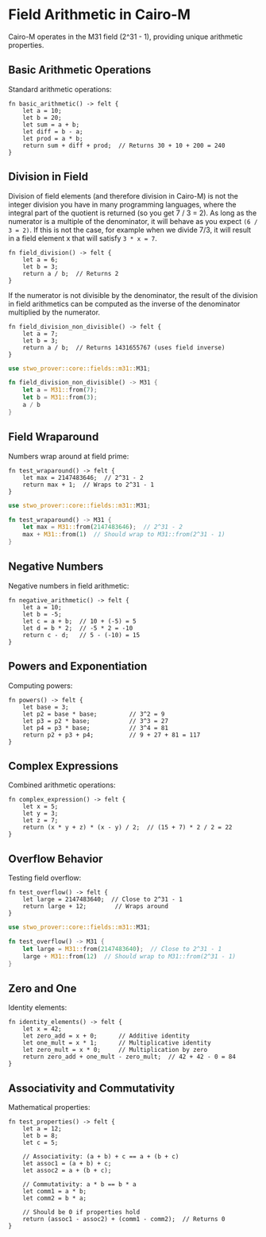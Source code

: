 # Field Arithmetic in Cairo-M

Cairo-M operates in the M31 field (2^31 - 1), providing unique arithmetic
properties.

## Basic Arithmetic Operations

Standard arithmetic operations:

```cairo-m
fn basic_arithmetic() -> felt {
    let a = 10;
    let b = 20;
    let sum = a + b;
    let diff = b - a;
    let prod = a * b;
    return sum + diff + prod;  // Returns 30 + 10 + 200 = 240
}
```

## Division in Field

Division of field elements (and therefore division in Cairo-M) is not the
integer division you have in many programming languages, where the integral part
of the quotient is returned (so you get 7 / 3 = 2). As long as the numerator is
a multiple of the denominator, it will behave as you expect `(6 / 3 = 2)`. If
this is not the case, for example when we divide 7/3, it will result in a field
element x that will satisfy `3 * x = 7`.

```cairo-m
fn field_division() -> felt {
    let a = 6;
    let b = 3;
    return a / b;  // Returns 2
}
```

If the numerator is not divisible by the denominator, the result of the division
in field arithmetics can be computed as the inverse of the denominator
multiplied by the numerator.

```cairo-m
fn field_division_non_divisible() -> felt {
    let a = 7;
    let b = 3;
    return a / b;  // Returns 1431655767 (uses field inverse)
}
```

```rust
use stwo_prover::core::fields::m31::M31;

fn field_division_non_divisible() -> M31 {
    let a = M31::from(7);
    let b = M31::from(3);
    a / b
}
```

## Field Wraparound

Numbers wrap around at field prime:

```cairo-m
fn test_wraparound() -> felt {
    let max = 2147483646;  // 2^31 - 2
    return max + 1;  // Wraps to 2^31 - 1
}
```

```rust
use stwo_prover::core::fields::m31::M31;

fn test_wraparound() -> M31 {
    let max = M31::from(2147483646);  // 2^31 - 2
    max + M31::from(1)  // Should wrap to M31::from(2^31 - 1)
}
```

## Negative Numbers

Negative numbers in field arithmetic:

```cairo-m
fn negative_arithmetic() -> felt {
    let a = 10;
    let b = -5;
    let c = a + b;  // 10 + (-5) = 5
    let d = b * 2;  // -5 * 2 = -10
    return c - d;   // 5 - (-10) = 15
}
```

## Powers and Exponentiation

Computing powers:

```cairo-m
fn powers() -> felt {
    let base = 3;
    let p2 = base * base;         // 3^2 = 9
    let p3 = p2 * base;           // 3^3 = 27
    let p4 = p3 * base;           // 3^4 = 81
    return p2 + p3 + p4;          // 9 + 27 + 81 = 117
}
```

## Complex Expressions

Combined arithmetic operations:

```cairo-m
fn complex_expression() -> felt {
    let x = 5;
    let y = 3;
    let z = 7;
    return (x * y + z) * (x - y) / 2;  // (15 + 7) * 2 / 2 = 22
}
```

## Overflow Behavior

Testing field overflow:

```cairo-m
fn test_overflow() -> felt {
    let large = 2147483640;  // Close to 2^31 - 1
    return large + 12;        // Wraps around
}
```

```rust
use stwo_prover::core::fields::m31::M31;

fn test_overflow() -> M31 {
    let large = M31::from(2147483640);  // Close to 2^31 - 1
    large + M31::from(12)  // Should wrap to M31::from(2^31 - 1)
}
```

## Zero and One

Identity elements:

```cairo-m
fn identity_elements() -> felt {
    let x = 42;
    let zero_add = x + 0;      // Additive identity
    let one_mult = x * 1;      // Multiplicative identity
    let zero_mult = x * 0;     // Multiplication by zero
    return zero_add + one_mult - zero_mult;  // 42 + 42 - 0 = 84
}
```

## Associativity and Commutativity

Mathematical properties:

```cairo-m
fn test_properties() -> felt {
    let a = 12;
    let b = 8;
    let c = 5;

    // Associativity: (a + b) + c == a + (b + c)
    let assoc1 = (a + b) + c;
    let assoc2 = a + (b + c);

    // Commutativity: a * b == b * a
    let comm1 = a * b;
    let comm2 = b * a;

    // Should be 0 if properties hold
    return (assoc1 - assoc2) + (comm1 - comm2);  // Returns 0
}
```
